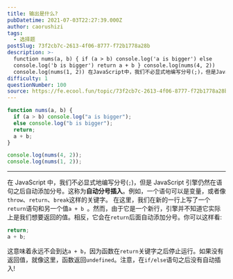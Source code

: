 ```yaml
---
title: 输出是什么?
pubDatetime: 2021-07-03T22:27:39.000Z
author: caorushizi
tags:
  - 选择题
postSlug: 73f2cb7c-2613-4f06-8777-f72b1778a28b
description: >-
  function nums(a, b) { if (a > b) console.log('a is bigger') else
  console.log('b is bigger') return a + b } console.log(nums(4, 2))
  console.log(nums(1, 2)) 在JavaScript中，我们不必显式地编写分号(;)，但是JavaScript引擎仍然在
difficulty: 1
questionNumber: 100
source: https://fe.ecool.fun/topic/73f2cb7c-2613-4f06-8777-f72b1778a28b
---
```


```javascript
function nums(a, b) {
  if (a > b) console.log("a is bigger");
  else console.log("b is bigger");
  return;
  a + b;
}

console.log(nums(4, 2));
console.log(nums(1, 2));
```

---

在 JavaScript 中，我们不必显式地编写分号(`;`)，但是 JavaScript 引擎仍然在语句之后自动添加分号。这称为**自动分号插入**。例如，一个语句可以是变量，或者像`throw`、`return`、`break`这样的关键字。
在这里，我们在新的一行上写了一个`return`语句和另一个值`a + b `。然而，由于它是一个新行，引擎并不知道它实际上是我们想要返回的值。相反，它会在`return`后面自动添加分号。你可以这样看:

```javascript
return;
a + b;
```

这意味着永远不会到达`a + b`，因为函数在`return`关键字之后停止运行。如果没有返回值，就像这里，函数返回`undefined`。注意，在`if/else`语句之后没有自动插入!

